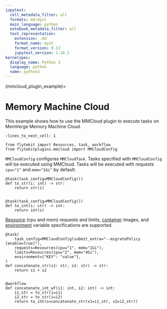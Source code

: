 ```yaml
---
jupytext:
  cell_metadata_filter: all
  formats: md:myst
  main_language: python
  notebook_metadata_filter: all
  text_representation:
    extension: .md
    format_name: myst
    format_version: 0.13
    jupytext_version: 1.16.1
kernelspec:
  display_name: Python 3
  language: python
  name: python3
---
```


(mmcloud_plugin_example)=
# Memory Machine Cloud

This example shows how to use the MMCloud plugin to execute tasks on MemVerge Memory Machine Cloud.

```{code-cell}
:lines_to_next_cell: 1

from flytekit import Resources, task, workflow
from flytekitplugins.mmcloud import MMCloudConfig
```

`MMCloudConfig` configures `MMCloudTask`. Tasks specified with `MMCloudConfig` will be executed using MMCloud. Tasks will be executed with requests `cpu="1"` and `mem="1Gi"` by default.

```{code-cell}
@task(task_config=MMCloudConfig())
def to_str(i: int) -> str:
    return str(i)


@task(task_config=MMCloudConfig())
def to_int(s: str) -> int:
    return int(s)
```

[Resource](https://docs.flyte.org/en/latest/user_guide/productionizing/customizing_task_resources.html) (cpu and mem) requests and limits, [container](https://docs.flyte.org/en/latest/user_guide/customizing_dependencies/multiple_images_in_a_workflow.html) images, and [environment](https://docs.flyte.org/en/latest/api/flytekit/generated/flytekit.task.html) variable specifications are supported.

```{code-cell}
@task(
    task_config=MMCloudConfig(submit_extra="--migratePolicy [enable=true]"),
    requests=Resources(cpu="1", mem="1Gi"),
    limits=Resources(cpu="2", mem="4Gi"),
    environment={"KEY": "value"},
)
def concatenate_str(s1: str, s2: str) -> str:
    return s1 + s2


@workflow
def concatenate_int_wf(i1: int, i2: int) -> int:
    i1_str = to_str(i=i1)
    i2_str = to_str(i=i2)
    return to_int(s=concatenate_str(s1=i1_str, s2=i2_str))
```
